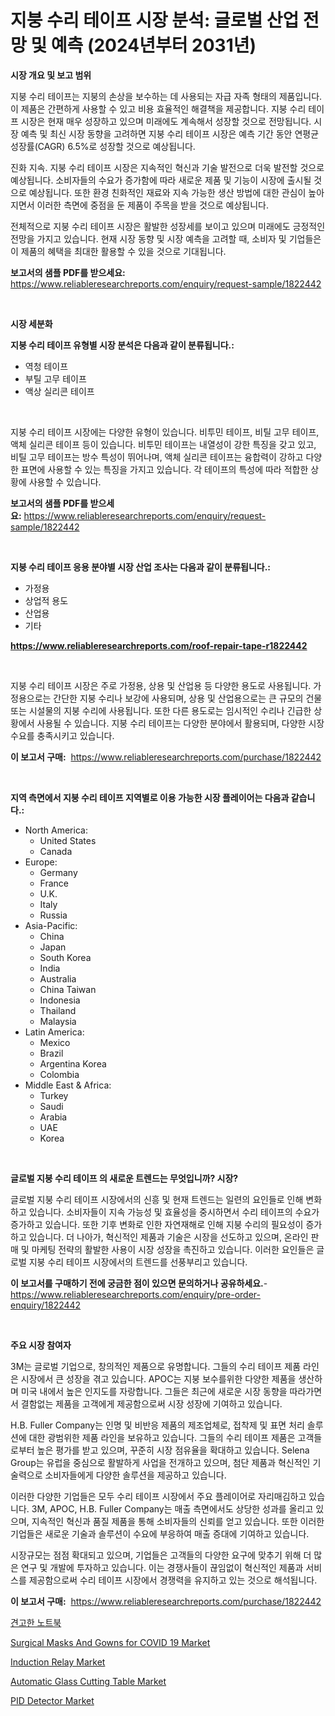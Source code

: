 <p><h1>지붕 수리 테이프 시장 분석: 글로벌 산업 전망 및 예측 (2024년부터 2031년)</h1></p><p><strong>시장 개요 및 보고 범위</strong></p>
<p><p>지붕 수리 테이프는 지붕의 손상을 보수하는 데 사용되는 자급 자족 형태의 제품입니다. 이 제품은 간편하게 사용할 수 있고 비용 효율적인 해결책을 제공합니다. 지붕 수리 테이프 시장은 현재 매우 성장하고 있으며 미래에도 계속해서 성장할 것으로 전망됩니다. 시장 예측 및 최신 시장 동향을 고려하면 지붕 수리 테이프 시장은 예측 기간 동안 연평균 성장률(CAGR) 6.5%로 성장할 것으로 예상됩니다.</p><p>진화 지속. 지붕 수리 테이프 시장은 지속적인 혁신과 기술 발전으로 더욱 발전할 것으로 예상됩니다. 소비자들의 수요가 증가함에 따라 새로운 제품 및 기능이 시장에 출시될 것으로 예상됩니다. 또한 환경 친화적인 재료와 지속 가능한 생산 방법에 대한 관심이 높아지면서 이러한 측면에 중점을 둔 제품이 주목을 받을 것으로 예상됩니다.</p><p>전체적으로 지붕 수리 테이프 시장은 활발한 성장세를 보이고 있으며 미래에도 긍정적인 전망을 가지고 있습니다. 현재 시장 동향 및 시장 예측을 고려할 때, 소비자 및 기업들은 이 제품의 혜택을 최대한 활용할 수 있을 것으로 기대됩니다.</p></p>
<p><strong>보고서의 샘플 PDF를 받으세요:</strong> <a href="https://www.reliableresearchreports.com/enquiry/request-sample/1822442">https://www.reliableresearchreports.com/enquiry/request-sample/1822442</a></p>
<p>&nbsp;</p>
<p><strong>시장 세분화</strong></p>
<p><strong>지붕 수리 테이프 유형별 시장 분석은 다음과 같이 분류됩니다.:</strong></p>
<p><ul><li>역청 테이프</li><li>부틸 고무 테이프</li><li>액상 실리콘 테이프</li></ul></p>
<p>&nbsp;</p>
<p><p>지붕 수리 테이프 시장에는 다양한 유형이 있습니다. 비투민 테이프, 비틸 고무 테이프, 액체 실리콘 테이프 등이 있습니다. 비투민 테이프는 내열성이 강한 특징을 갖고 있고, 비틸 고무 테이프는 방수 특성이 뛰어나며, 액체 실리콘 테이프는 융합력이 강하고 다양한 표면에 사용할 수 있는 특징을 가지고 있습니다. 각 테이프의 특성에 따라 적합한 상황에 사용할 수 있습니다.</p></p>
<p><strong>보고서의 샘플 PDF를 받으세요:</strong>&nbsp;<a href="https://www.reliableresearchreports.com/enquiry/request-sample/1822442">https://www.reliableresearchreports.com/enquiry/request-sample/1822442</a></p>
<p>&nbsp;</p>
<p><strong> 지붕 수리 테이프 응용 분야별 시장 산업 조사는 다음과 같이 분류됩니다.:</strong></p>
<p><ul><li>가정용</li><li>상업적 용도</li><li>산업용</li><li>기타</li></ul></p>
<p><strong><a href="https://www.reliableresearchreports.com/roof-repair-tape-r1822442">https://www.reliableresearchreports.com/roof-repair-tape-r1822442</a></strong></p>
<p>&nbsp;</p>
<p><p>지붕 수리 테이프 시장은 주로 가정용, 상용 및 산업용 등 다양한 용도로 사용됩니다. 가정용으로는 간단한 지붕 수리나 보강에 사용되며, 상용 및 산업용으로는 큰 규모의 건물 또는 시설물의 지붕 수리에 사용됩니다. 또한 다른 용도로는 임시적인 수리나 긴급한 상황에서 사용될 수 있습니다. 지붕 수리 테이프는 다양한 분야에서 활용되며, 다양한 시장 수요를 충족시키고 있습니다.</p></p>
<p><strong>이 보고서 구매:</strong>&nbsp; <a href="https://www.reliableresearchreports.com/purchase/1822442">https://www.reliableresearchreports.com/purchase/1822442</a></p>
<p>&nbsp;</p>
<p><strong>지역 측면에서 지붕 수리 테이프 지역별로 이용 가능한 시장 플레이어는 다음과 같습니다.:</strong></p>
<p><ul>
    <li>
        North America:
        <ul>
            <li>United States</li>
            <li>Canada</li>
        </ul>
    </li>
    <li>
        Europe:
        <ul>
            <li>Germany</li>
            <li>France</li>
            <li>U.K.</li>
            <li>Italy</li>
            <li>Russia</li>
        </ul>
    </li>
    <li>
        Asia-Pacific:
        <ul>
            <li>China</li>
            <li>Japan</li>
            <li>South Korea</li>
            <li>India</li>
            <li>Australia</li>
            <li>China Taiwan</li>
            <li>Indonesia</li>
            <li>Thailand</li>
            <li>Malaysia</li>
        </ul>
    </li>
    <li>
        Latin America:
        <ul>
            <li>Mexico</li>
            <li>Brazil</li>
            <li>Argentina Korea</li>
            <li>Colombia</li>
        </ul>
    </li>
    <li>
        Middle East & Africa:
        <ul>
            <li>Turkey</li>
            <li>Saudi</li>
            <li>Arabia</li>
            <li>UAE</li>
            <li>Korea</li>
        </ul>
    </li>
    </ul></p>
<p>&nbsp;</p>
<p><strong>글로벌 지붕 수리 테이프 의 새로운 트렌드는 무엇입니까? 시장?</strong></p>
<p><p>글로벌 지붕 수리 테이프 시장에서의 신흥 및 현재 트렌드는 일련의 요인들로 인해 변화하고 있습니다. 소비자들이 지속 가능성 및 효율성을 중시하면서 수리 테이프의 수요가 증가하고 있습니다. 또한 기후 변화로 인한 자연재해로 인해 지붕 수리의 필요성이 증가하고 있습니다. 더 나아가, 혁신적인 제품과 기술은 시장을 선도하고 있으며, 온라인 판매 및 마케팅 전략의 활발한 사용이 시장 성장을 촉진하고 있습니다. 이러한 요인들은 글로벌 지붕 수리 테이프 시장에서의 트렌드를 선풍부리고 있습니다.</p></p>
<p><strong>이 보고서를 구매하기 전에 궁금한 점이 있으면 문의하거나 공유하세요.</strong>- <a href="https://www.reliableresearchreports.com/enquiry/pre-order-enquiry/1822442">https://www.reliableresearchreports.com/enquiry/pre-order-enquiry/1822442</a></p>
<p>&nbsp;</p>
<p><strong>주요 시장 참여자</strong></p>
<p><p>3M는 글로벌 기업으로, 창의적인 제품으로 유명합니다. 그들의 수리 테이프 제품 라인은 시장에서 큰 성장을 겪고 있습니다. APOC는 지붕 보수를위한 다양한 제품을 생산하며 미국 내에서 높은 인지도를 자랑합니다. 그들은 최근에 새로운 시장 동향을 따라가면서 결함없는 제품을 고객에게 제공함으로써 시장 성장에 기여하고 있습니다.</p><p>H.B. Fuller Company는 인명 및 비반응 제품의 제조업체로, 접착제 및 표면 처리 솔루션에 대한 광범위한 제품 라인을 보유하고 있습니다. 그들의 수리 테이프 제품은 고객들로부터 높은 평가를 받고 있으며, 꾸준히 시장 점유율을 확대하고 있습니다. Selena Group는 유럽을 중심으로 활발하게 사업을 전개하고 있으며, 첨단 제품과 혁신적인 기술력으로 소비자들에게 다양한 솔루션을 제공하고 있습니다.</p><p>이러한 다양한 기업들은 모두 수리 테이프 시장에서 주요 플레이어로 자리매김하고 있습니다. 3M, APOC, H.B. Fuller Company는 매출 측면에서도 상당한 성과를 올리고 있으며, 지속적인 혁신과 품질 제품을 통해 소비자들의 신뢰를 얻고 있습니다. 또한 이러한 기업들은 새로운 기술과 솔루션이 수요에 부응하여 매출 증대에 기여하고 있습니다.</p><p>시장규모는 점점 확대되고 있으며, 기업들은 고객들의 다양한 요구에 맞추기 위해 더 많은 연구 및 개발에 투자하고 있습니다. 이는 경쟁사들이 끊임없이 혁신적인 제품과 서비스를 제공함으로써 수리 테이프 시장에서 경쟁력을 유지하고 있는 것으로 해석됩니다.</p></p>
<p><strong>이 보고서 구매:</strong>&nbsp;&nbsp;<a href="https://www.reliableresearchreports.com/purchase/1822442">https://www.reliableresearchreports.com/purchase/1822442</a></p>
<p><p><a href="https://medium.com/@birdieynch/%EA%B2%AC%EA%B3%A0%ED%95%9C-%EB%85%B8%ED%8A%B8%EB%B6%81-%EC%8B%9C%EC%9E%A5-%EB%A9%94%ED%8A%B8%EB%A6%AD%EC%8A%A4-%ED%95%B4%EB%8F%85-%EC%8B%9C%EC%9E%A5-%EC%A0%90%EC%9C%A0%EC%9C%A8-%ED%8A%B8%EB%A0%8C%EB%93%9C-%EB%B0%8F-%EC%84%B1%EC%9E%A5-%ED%8C%A8%ED%84%B4-d52a14f7ca64">견고한 노트북</a></p><p><a href="https://florentine-yuzu-f42.notion.site/Surgical-Masks-And-Gowns-for-COVID-19-Market-Report-Reveals-the-Latest-Trends-And-Growth-Opportuniti-2e272ae0f42d4fd4b50c4e4f350322e6">Surgical Masks And Gowns for COVID 19 Market</a></p><p><a href="https://view.publitas.com/reportprime-1/induction-relay-market-insights-into-market-cagr-market-trends-and-growth-strategies/">Induction Relay Market</a></p><p><a href="https://github.com/markusgodoy/Market-Research-Report-List-3/blob/main/automatic-glass-cutting-table-market.md">Automatic Glass Cutting Table Market</a></p><p><a href="https://github.com/arionmp/Market-Research-Report-List-3/blob/main/pid-detector-market.md">PID Detector Market</a></p></p>